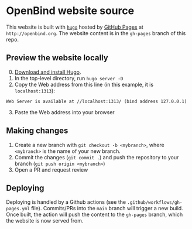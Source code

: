 # OpenBind website source

This website is built with [`hugo`](https://gohugo.io) hosted by [GitHub Pages](https://pages.github.com/) at `http://openbind.org`. The website content is in the `gh-pages` branch of this repo.

## Preview the website locally

0. [Download and install Hugo](https://gohugo.io/getting-started/installing/).
1. In the top-level directory, run `hugo server -D`
2. Copy the Web address from this line (in this example, it is `localhost:1313`):
```
Web Server is available at //localhost:1313/ (bind address 127.0.0.1)
```
3. Paste the Web address into your browser

## Making changes

1. Create a new branch with `git checkout -b <mybranch>`, where `<mybranch>` is the name of your new branch.
2. Commit the changes (`git commit .`) and push the repository to your branch (`git push origin <mybranch>`)
3. Open a PR and request review

## Deploying

Deploying is handled by a Github actions (see the `.github/workflows/gh-pages.yml` file). Commits/PRs into the `main` branch will trigger a new build. Once built, the action will push the content to the `gh-pages` branch, which the website is now served from.
